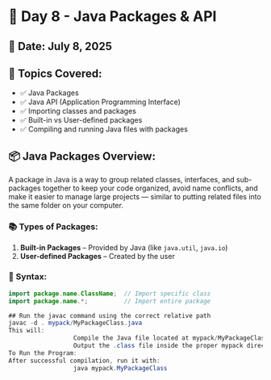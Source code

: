 # 🚀 Day 8 - Java Packages & API

## 📅 Date: July 8, 2025  
## 🧠 Topics Covered:
- ✅ Java Packages
- ✅ Java API (Application Programming Interface)
- ✅ Importing classes and packages
- ✅ Built-in vs User-defined packages
- ✅ Compiling and running Java files with packages

## 📦 Java Packages Overview:
A package in Java is a way to group related classes, interfaces, and sub-packages together to keep your code organized, avoid name conflicts, and make it easier to manage large projects — similar to putting related files into the same folder on your computer.


### 📚 Types of Packages:
1. **Built-in Packages** – Provided by Java (like `java.util`, `java.io`)
2. **User-defined Packages** – Created by the user

### 🔑 Syntax:
```java
import package.name.ClassName;  // Import specific class
import package.name.*;          // Import entire package

## Run the javac command using the correct relative path
javac -d . mypack/MyPackageClass.java
This will:
                  Compile the Java file located at mypack/MyPackageClass.java
                  Output the .class file inside the proper mypack directory structure
To Run the Program:
After successful compilation, run it with:
                  java mypack.MyPackageClass